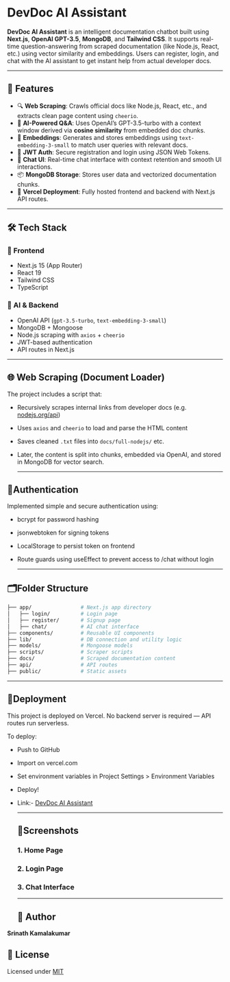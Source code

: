 # DevDoc AI Assistant

**DevDoc AI Assistant** is an intelligent documentation chatbot built using **Next.js**, **OpenAI GPT-3.5**, **MongoDB**, and **Tailwind CSS**. It supports real-time question-answering from scraped documentation (like Node.js, React, etc.) using vector similarity and embeddings. Users can register, login, and chat with the AI assistant to get instant help from actual developer docs.

---

## 🌟 Features

- 🔍 **Web Scraping**: Crawls official docs like Node.js, React, etc., and extracts clean page content using `cheerio`.
- 🧠 **AI-Powered Q&A**: Uses OpenAI’s GPT-3.5-turbo with a context window derived via **cosine similarity** from embedded doc chunks.
- 🧠 **Embeddings**: Generates and stores embeddings using `text-embedding-3-small` to match user queries with relevant docs.
- 🔐 **JWT Auth**: Secure registration and login using JSON Web Tokens.
- 💬 **Chat UI**: Real-time chat interface with context retention and smooth UI interactions.
- 📦 **MongoDB Storage**: Stores user data and vectorized documentation chunks.
- 🚀 **Vercel Deployment**: Fully hosted frontend and backend with Next.js API routes.

---

## 🛠️ Tech Stack

### 🔧 Frontend
- Next.js 15 (App Router)
- React 19
- Tailwind CSS
- TypeScript

### 🧠 AI & Backend
- OpenAI API (`gpt-3.5-turbo`, `text-embedding-3-small`)
- MongoDB + Mongoose
- Node.js scraping with `axios` + `cheerio`
- JWT-based authentication
- API routes in Next.js

---

## 🌐 Web Scraping (Document Loader)

The project includes a script that:

- Recursively scrapes internal links from developer docs (e.g. [nodejs.org/api](https://nodejs.org/api))
- Uses `axios` and `cheerio` to load and parse the HTML content
- Saves cleaned `.txt` files into `docs/full-nodejs/` etc.
- Later, the content is split into chunks, embedded via OpenAI, and stored in MongoDB for vector search.

  ---

## 🔐Authentication
Implemented simple and secure authentication using:

- bcrypt for password hashing

- jsonwebtoken for signing tokens

- LocalStorage to persist token on frontend

- Route guards using useEffect to prevent access to /chat without login

  ---

 ## 🗂️Folder Structure

 
```bash
├── app/                # Next.js app directory
│   ├── login/          # Login page
│   ├── register/       # Signup page
│   ├── chat/           # AI chat interface
├── components/         # Reusable UI components
├── lib/                # DB connection and utility logic
├── models/             # Mongoose models
├── scripts/            # Scraper scripts
├── docs/               # Scraped documentation content
├── api/                # API routes
├── public/             # Static assets

```


---

## 🚀Deployment
This project is deployed on Vercel. No backend server is required — API routes run serverless.

To deploy:

- Push to GitHub

- Import on vercel.com

- Set environment variables in Project Settings > Environment Variables

- Deploy!

- Link:- [DevDoc AI Assistant](https://dev-doc-ai-assistant-mykh7mitx.vercel.app/)

  ---

  ## 📸Screenshots

  ### 1. Home Page

  ### 2. Login Page

  ### 3. Chat Interface

  ---

  ## 👤 Author

**Srinath Kamalakumar**

## 📝 License

Licensed under [MIT](https://opensource.org/licenses/MIT)

  
